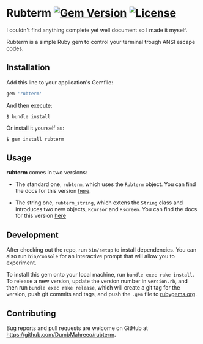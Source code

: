 # Rubterm [![Gem Version](https://img.shields.io/gem/v/rubterm?label=Version)](https://img.shields.io/gem/v/rubterm?label=Version) [![License](https://img.shields.io/badge/License-LGPL2-green)](https://img.shields.io/badge/License-LGPL2-green)

I couldn't find anything complete yet well document so I made it myself.

Rubterm is a simple Ruby gem to control your terminal trough ANSI escape codes.

## Installation

Add this line to your application's Gemfile:

```ruby
gem 'rubterm'
```

And then execute:

    $ bundle install

Or install it yourself as:

    $ gem install rubterm

## Usage

**rubterm** comes in two versions:

* The standard one, `rubterm`, which uses the `Rubterm` object. You can find the docs for this version [here](./DOCSnormal.md).

* The string one, `rubterm_string`, which extens the `String` class and introduces two new objects, `Rcursor` and `Rscreen`. You can find the docs for this version [here](./DOCSstring.md)

## Development

After checking out the repo, run `bin/setup` to install dependencies. You can also run `bin/console` for an interactive prompt that will allow you to experiment.

To install this gem onto your local machine, run `bundle exec rake install`. To release a new version, update the version number in `version.rb`, and then run `bundle exec rake release`, which will create a git tag for the version, push git commits and tags, and push the `.gem` file to [rubygems.org](https://rubygems.org).

## Contributing

Bug reports and pull requests are welcome on GitHub at https://github.com/DumbMahreeo/rubterm.

